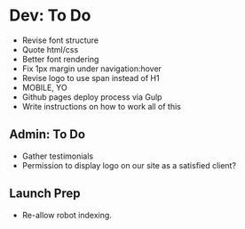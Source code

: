 # Dev: To Do

* Revise font structure
* Quote html/css
* Better font rendering
* Fix 1px margin under navigation:hover
* Revise logo to use span instead of H1
* MOBILE, YO
* Github pages deploy process via Gulp
* Write instructions on how to work all of this

## Admin: To Do

* Gather testimonials
* Permission to display logo on our site as a satisfied client?


## Launch Prep

* Re-allow robot indexing.